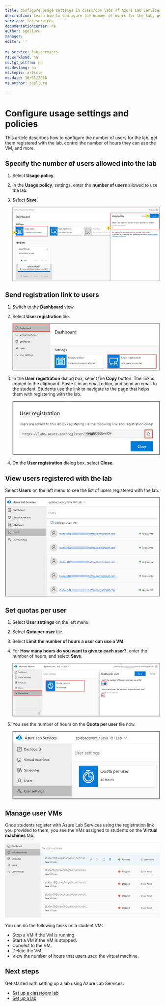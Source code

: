```yaml
---
title: Configure usage settings in classroom labs of Azure Lab Services | Microsoft Docs
description: Learn how to configure the number of users for the lab, get them registered with the lab, control the number of hours they can use the VM, and more. 
services: lab-services
documentationcenter: na
author: spelluru
manager: 
editor: ''

ms.service: lab-services
ms.workload: na
ms.tgt_pltfrm: na
ms.devlang: na
ms.topic: article
ms.date: 10/01/2018
ms.author: spelluru

---
```

# Configure usage settings and policies
This article describes how to configure the number of users for the lab, get them registered with the lab, control the number of hours they can use the VM, and more. 


## Specify the number of users allowed into the lab

1. Select **Usage policy**. 
2. In the **Usage policy**, settings, enter the **number of users** allowed to use the lab.
3. Select **Save**. 

    ![Usage policy](../media/how-to-manage-classroom-labs/usage-policy-settings.png)

## Send registration link to users

1. Switch to the **Dashboard** view. 
2. Select **User registration** tile.

    ![Student registration link](../media/tutorial-setup-classroom-lab/dashboard-user-registration-link.png)
1. In the **User registration** dialog box, select the **Copy** button. The link is copied to the clipboard. Paste it in an email editor, and send an email to the student. Students use the link to navigate to the page that helps them with registering with the lab. 

    ![Student registration link](../media/tutorial-setup-classroom-lab/registration-link.png)
2. On the **User registration** dialog box, select **Close**. 

## View users registered with the lab

Select **Users** on the left menu to see the list of users registered with the lab. 

![List of users registered with the lab](../media/how-to-configure-student-usage/users-list.png)

## Set quotas per user

1. Select **User settings** on the left menu.
2. Select **Quta per user** tile. 
3. Select **Limit the number of hours a user can use a VM**. 
4. For **How many hours do you want to give to each user?**, enter the number of hours, and select **Save**. 

    ![Number of hours per user](../media/how-to-configure-student-usage/number-of-hours-per-user.png)
5. You see the number of hours on the **Quota per user** tile now. 

    ![Quota per user](../media/how-to-configure-student-usage/quota-per-user.png)

## Manage user VMs
Once students register with Azure Lab Services using the registration link you provided to them, you see the VMs assigned to students on the **Virtual machines** tab. 

![Virtual machines assigned to students](../media/how-to-manage-classroom-labs/virtual-machines-students.png)

You can do the following tasks on a student VM: 

- Stop a VM if the VM is running. 
- Start a VM if the VM is stopped. 
- Connect to the VM. 
- Delete the VM. 
- View the number of hours that users used the virtual machine. 


## Next steps
Get started with setting up a lab using Azure Lab Services:

- [Set up a classroom lab](how-to-manage-classroom-labs.md)
- [Set up a lab](../tutorial-create-custom-lab.md)
